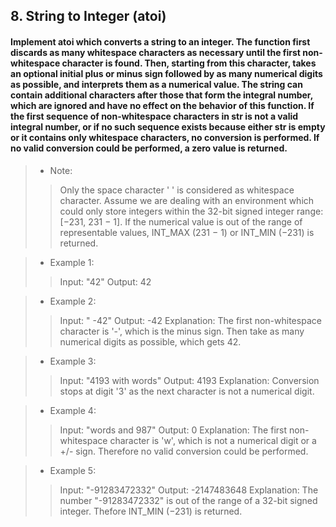 ## 8. String to Integer (atoi)
#### Implement atoi which converts a string to an integer. The function first discards as many whitespace characters as necessary until the first non-whitespace character is found. Then, starting from this character, takes an optional initial plus or minus sign followed by as many numerical digits as possible, and interprets them as a numerical value. The string can contain additional characters after those that form the integral number, which are ignored and have no effect on the behavior of this function. If the first sequence of non-whitespace characters in str is not a valid integral number, or if no such sequence exists because either str is empty or it contains only whitespace characters, no conversion is performed. If no valid conversion could be performed, a zero value is returned.

>* Note:
>> Only the space character ' ' is considered as whitespace character. Assume we are dealing with an environment which could only store integers within the 32-bit signed integer range: [−231,  231 − 1]. If the numerical value is out of the range of representable values, INT_MAX (231 − 1) or INT_MIN (−231) is returned.

>* Example 1:
>> Input: "42"
>> Output: 42

>* Example 2:
>> Input: "   -42"
>> Output: -42
>> Explanation: The first non-whitespace character is '-', which is the minus sign. Then take as many numerical digits as possible, which gets 42.

>* Example 3:
>> Input: "4193 with words"
>> Output: 4193
>> Explanation: Conversion stops at digit '3' as the next character is not a numerical digit.

>* Example 4:
>> Input: "words and 987"
>> Output: 0
>> Explanation: The first non-whitespace character is 'w', which is not a numerical digit or a +/- sign. Therefore no valid conversion could be performed.

>* Example 5:
>> Input: "-91283472332"
>> Output: -2147483648
>> Explanation: The number "-91283472332" is out of the range of a 32-bit signed integer. Thefore INT_MIN (−231) is returned.